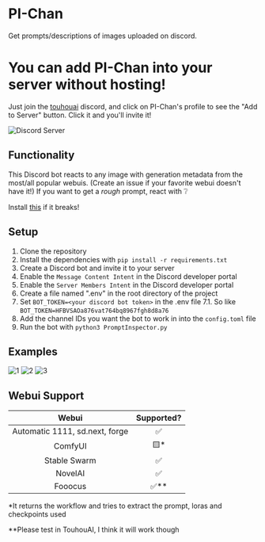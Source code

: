 # PI-Chan
Get prompts/descriptions of images uploaded on discord.

# You can add PI-Chan into your server without hosting!
Just join the [touhouai](https://discord.gg/touhouai) discord, and click on PI-Chan's profile to see the "Add to Server" button. Click it and you'll invite it!

![Discord Server](https://discordapp.com/api/guilds/930499730843250783/widget.png?style=banner2)

## Functionality

This Discord bot reacts to any image with generation metadata from the most/all popular webuis. (Create an issue if your favorite webui doesn't have it!)
If you want to get a *rough* prompt, react with ❔

Install [this](https://github.com/ashen-sensored/sd_webui_stealth_pnginfo) if it breaks!

## Setup

1. Clone the repository
2. Install the dependencies with `pip install -r requirements.txt`
3. Create a Discord bot and invite it to your server
4. Enable the `Message Content Intent` in the Discord developer portal
5. Enable the `Server Members Intent` in the Discord developer portal
6. Create a file named ".env" in the root directory of the project
7. Set `BOT_TOKEN=<your discord bot token>` in the .env file
    7.1. So like `BOT_TOKEN=HFBVSAOa876vat764bq8967fgh8d8a76`
8. Add the channel IDs you want the bot to work in into the `config.toml` file
9.  Run the bot with `python3 PromptInspector.py`

## Examples
![1](images/mag_glass.png)
![2](images/cui_md.png)
![3](images/predicted.png)

## Webui Support

|              Webui             | Supported? |
|:------------------------------:|:----------:|
| Automatic 1111, sd.next, forge |      ✅     |
|             ComfyUI            |     🟨*     |
|          Stable Swarm          |      ✅     |
|             NovelAI            |      ✅     |
|             Fooocus            |     ✅**    |

*It returns the workflow and tries to extract the prompt, loras and checkpoints used

**Please test in TouhouAI, I think it will work though
